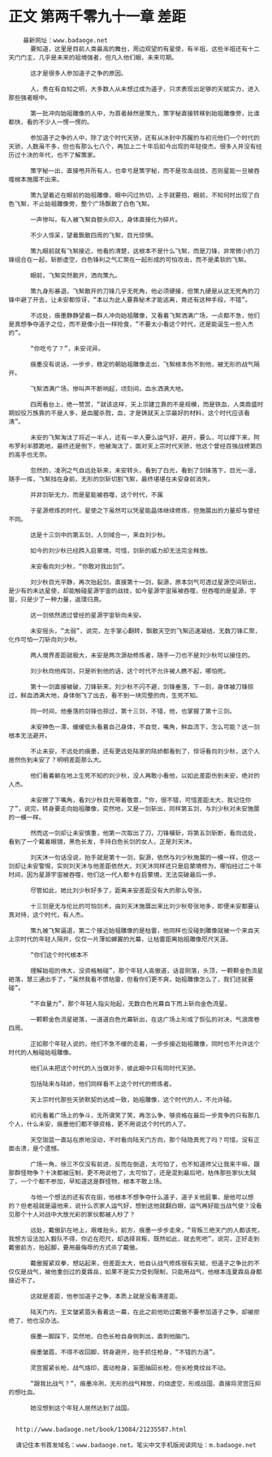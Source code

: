 # 正文 第两千零九十一章 差距
        最新网址：www.badaoge.net
          要知道，这里是目前人类最高的舞台，周边观望的有星使，有半祖，这些半祖还有十二天门门主，几乎是未来的祖境强者，但凡入他们眼，未来可期。
      
          这才是很多人参加道子之争的原因。
      
          人，贵在有自知之明，大多数人从未想过成为道子，只求表现出足够的天赋实力，进入那些强者眼中。
      
          第一批冲向始祖雕像的人中，为首者赫然是策九，策字秘直接转移到始祖雕像旁，比谁都快，看的不少人一愣一愣的。
      
          参加道子之争的人中，除了这个时代天骄，还有从冰封中苏醒的与初元他们一个时代的天骄，人数虽不多，但也有那么七八个，再加上二十年后如今出现的年轻俊杰，很多人并没有经历过十决的年代，也不了解策家。
      
          策字秘一出，直接甩开所有人，也幸亏是策字秘，而不是攻击战技，否则星能一旦被吞噬根本施展不出来。
      
          策九望着近在眼前的始祖雕像，眼中闪过热切，上手就要抱，眼前，不知何时出现了白色飞絮，不止始祖雕像旁，整个广场飘散了白色飞絮。
      
          一声惨叫，有人被飞絮自额头印入，身体直接化为碎片。
      
          不少人惊呆，望着飘散四周的飞絮，目光惊惧。
      
          策九眼前就有飞絮接近，他看的清楚，这根本不是什么飞絮，而是刀锋，非常微小的刀锋组合在一起，斩断虚空，白色锋利之气汇聚在一起形成的可怕攻击，而不是柔软的飞絮。
      
          眼前，飞絮突然散开，洒向策九。
      
          策九身形暴退，飞絮散开的刀锋几乎无死角，他必须硬接，但策九硬是从这无死角的刀锋中避了开去，让未安都惊讶，“本以为此人要靠秘术才能逃离，竟还有这种手段，不错”。
      
          不远处，痕墨静静望着一群人冲向始祖雕像，又看着飞絮洒满广场，一点都不急，他们是真想争夺道子之位，而不是像小丑一样抢食，“不要太小看这个时代，还是能诞生一些人杰的”。
      
          “你吃亏了？”，未安诧异。
      
          痕墨没有说话，一步步，稳定的朝始祖雕像走出，飞絮根本伤不到他，被无形的战气隔开。
      
          飞絮洒满广场，惨叫声不断响起，顷刻间，血水洒满大地。
      
          四周看台上，绝一赞赏，“就该这样，天上宗建立靠的不是规模，而是铁血，人类鼎盛时期奴役万族靠的不是人多，是血腥杀戮，血，才是铸就天上宗最好的材料，这个时代应该看清”。
      
          未安的飞絮淘汰了将近一半人，还有一半人要么运气好，避开，要么，可以撑下来，阿布罗利半膝跪地，最终还是倒下，他被淘汰了，面对天上宗时代天骄，他这个曾经百强战榜第四的高手也无奈。
      
          忽然的，凌冽之气自远处斩来，未安转头，看到了白光，看到了剑锋落下，目光一凛，随手一挥，飞絮挡在身前，无形的剑斩切割飞絮，最终堪堪在未安身前消失。
      
          并非剑斩无力，而是星能被吞噬，这个时代，不属
      
          于星源修炼的时代，星使之下虽然可以凭星能晶体继续修炼，但施展出的力量却与曾经不同。
      
          这是十三剑中的第五剑，人剑域合一，来自刘少秋。
      
          如今的刘少秋已经跨入启蒙境，可惜，剑斩的威力却无法完全释放。
      
          未安看向刘少秋，“你敢对我出剑”。
      
          刘少秋目光平静，再次抬起剑，直接第十一剑，裂源，原本剑气可透过星源空间斩出，是少有的未达星使，却能触碰星源宇宙的战技，如今星源宇宙虽被吞噬，但吞噬的是星源，宇宙，只是少了一种力量，返璞归真。
      
          这一剑依然透过曾经的星源宇宙斩向未安。
      
          未安摇头，“太弱”，说完，左手掌心翻转，飘散天空的飞絮迅速凝结，无数刀锋汇聚，化作可怕一刀斩向刘少秋。
      
          两人境界差距就极大，未安是两次源劫修炼者，随手一刀也不是刘少秋可以接住的。
      
          刘少秋向他挥剑，只是听到他的话，这个时代不允许被人瞧不起，哪怕死。
      
          第十一剑直接被破，刀锋斩来，刘少秋不闪不避，剑锋垂落，下一刻，身体被刀锋掠过，鲜血洒满大地，身体倒飞了出去，看不到一块完整的肉，生死不知。
      
          同一时间，他垂落的剑锋也掠过，第十三剑，不错，他，也掌握了第十三剑。
      
          未安神色一滞，缓缓低头看着自己身体，不自觉，嘴角，鲜血流下，怎么可能？这一剑根本无法避开。
      
          不止未安，不远处的痕墨，还有更远处陆家的陆娇都看到了，惊讶看向刘少秋，这个人居然伤到未安了？明明差距那么大。
      
          他们看着躺在地上生死不知的刘少秋，没人再敢小看他，以如此差距伤到未安，绝对的人杰。
      
          未安擦了下嘴角，看刘少秋目光带着敬意，“你，很不错，可惜差距太大，我记住你了”，说完，转身要走向始祖雕像，突然地，又是一剑斩出，同样第五剑，与刘少秋对未安施展的一模一样。
      
          然而这一剑却让未安慎重，他第一次取出了刀，刀锋橫斩，将第五剑斩断，看向远处，看到了一个戴着眼镜，黑色长发，手持白色长剑的女人，正是刘天沐。
      
          刘天沐一句话没说，抬手就是第十一剑，裂源，依然与刘少秋施展的一模一样，但这一剑却让未安警惕，实则刘天沐与他差距依然大，刘天沐同样还只是启蒙境修为，哪怕经过二十年时间，因为星源宇宙被吞噬，他们这一代人都卡在启蒙境，无法突破最后一步。
      
          尽管如此，她比刘少秋好多了，距离未安差距没有大的那么夸张。
      
          十三剑是无与伦比的可怕剑术，由刘天沐施展出来比刘少秋夸张地多，即便未安都要认真对待，这个时代，有人杰。
      
          策九被飞絮逼退，第二个接近始祖雕像的是枯雷，他同样也没碰到雕像就被一个来自天上宗时代的年轻人隔开，仅仅一片薄如蝉翼的光幕，让枯雷距离始祖雕像咫尺天涯。
      
          “你们这个时代根本不
      
          理解始祖的伟大，没资格触碰”，那个年轻人高傲道，话音刚落，头顶，一颗颗金色流星砸落，慧三通出手了，“虽然我看不惯枯雷，但看你们更不爽，始祖雕像怎么了，我们还就要碰”。
      
          “不自量力”，那个年轻人指尖抬起，无数白色光幕自下而上斩向金色流星。
      
          一颗颗金色流星砸落，一道道白色光幕斩出，在这广场上形成了恢弘的对决，气浪席卷四周。
      
          正如那个年轻人说的，他们不急不缓的走着，一步步接近始祖雕像，同时也不允许这个时代的人触碰始祖雕像。
      
          他们从未把这个时代的人当做对手，彼此眼中只有同时代天骄。
      
          包括陆来与陆娇，他们同样看不上这个时代的修炼者。
      
          天上宗时代那些天骄默契的达成一致，始祖雕像，这个时代的人，不允许碰。
      
          初元看着广场上的争斗，无所谓笑了笑，再怎么争，够资格在最后一步竞争的只有那几个人，什么未安，痕墨他们都不够资格，更不用说这个时代的人了。
      
          天空珈蓝一直站在原地没动，不时看向陆天门方向，那个陆隐真死了吗？可惜，没有正面击溃，是个遗憾。
      
          广场一角，徐三不仅没有前进，反而在倒退，太可怕了，也不知道师父让我来干嘛，跟那群怪物争？十决都被压制，更不用说他了，太可怕了，还是混到最后吧，枯伟那些家伙太贼了，一个个都不参加，早知道这是群怪物，根本不敢上场。
      
          与他一个想法的还有农在田，他根本不想争夺什么道子，道子关他屁事，是他可以想的？但老祖就是逼他来，说什么农家人运气好，想到这他就翻白眼，运气再好能当战气使？没看见那个十人对战中大放光彩的家伙都被人秒了？
      
          远处，戴傲趴在地上，艰难抬头，前方，痕墨一步步走来，“背叛三绝天门的人都该死，我想方设法加入毅队不得，你近在咫尺，却选择背叛，既然如此，就去死吧”，说完，正好走到戴傲前方，抬起脚，要用最侮辱的方式杀了戴傲。
      
          戴傲握紧双拳，想站起来，但差距太大，他自认战气修炼很有天赋，但道子之争比的不仅仅是战气，被他重创过的夏霖岳，如果不是实力受到限制，只能用战气，他根本连夏霖岳身都接近不了。
      
          这就是差距，他参加道子之争，本质上就是没看清差距。
      
          陆天门内，王文皱紧眉头看着这一幕，在此之前他劝过戴傲不要参加道子之争，却被拒绝了，他也没办法。
      
          痕墨一脚踩下，突然地，白色长枪自身侧刺出，直刺他脑门。
      
          痕墨皱眉，不得不收回脚，转身避开，抬手抓住枪身，“不错的力道”。
      
          灵宫握紧长枪，战气烙印，震动枪身，妄图抽回长枪，但长枪竟纹丝不动。
      
          “跟我比战气？”，痕墨冷冽，无形的战气释放，灼烧虚空，形成战国，直接将灵宫压抑的想吐血。
      
          她没想到这个年轻人居然达到了战国。
      
      
      http://www.badaoge.net/book/13084/21235587.html
      
      请记住本书首发域名：www.badaoge.net。笔尖中文手机版阅读网址：m.badaoge.net